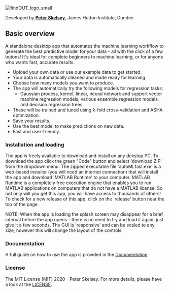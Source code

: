 ![findOUT_logo_small](https://user-images.githubusercontent.com/32124230/160138626-69cc845e-1742-4969-8cbc-b6ba840b9288.png)

Developed by [**Peter Skelsey**](mailto:peter.skelsey@hutton.ac.uk?subject=findOUT), James Hutton Institute, Dundee

## Basic overview
A standalone desktop app that automates the machine learning workflow to generate the best predictive model for your data - all with the click of a few butons! It's ideal for complete beginners to machine learning, or for anyone who wants fast, accurate results.
* Upload your own data or use our example data to get started.
* Your data is automatically cleaned and made ready for learning.
* Choose how many models you want to produce.
* The app will automatically try the following models for regression tasks:  
  - Gaussian process, kernel, linear, neural network and support vector machine regression models, various ensemble regression models, and decision regression trees.
* These will be trained and tuned using *k*-fold cross-validation and ASHA optimization.
* Save your results.
* Use the best model to make predictions on new data.
* Fast and user-friendly.


### Installation and loading
The app is freely available to download and install on any dekstop PC. To download the app click the green "Code" button and select 'download ZIP' from the dropdown menu. The zipped executable file 'autoMLfast.exe' is a web-based installer (you will need an internet connection) that will install the app and download 'MATLAB Runtime' to your computer. MATLAB Runtime is a completely free execution engine that enables you to run MATLAB applications on computers that do not have a MATLAB license. So not only will you get this app, you will have access to thousands of others! To check for a new release of this app, click on the 'release' button near the top of the page.

NOTE: When the app is loading the splash screen may disappear for a brief interval before the app opens - there is no need to try and load it again, just give it a few seconds. The GUI is 'responsive' and can be scaled to any size, however this will change the layout of the controls. 

### Documentation
A full guide on how to use the app is provided in the [Documentation](https://github.com/pskelsey/autoMLfast/blob/master/documents/documentation.md)

### License
The MIT License (MIT) 2020 - Peter Skelsey. For more details, please have a look at the [LICENSE](https://github.com/pskelsey/findOUT/blob/master/LICENSE).
